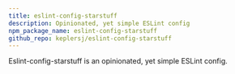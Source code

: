 ```yaml
---
title: eslint-config-starstuff
description: Opinionated, yet simple ESLint config
npm_package_name: eslint-config-starstuff
github_repo: keplersj/eslint-config-starstuff
---
```


Eslint-config-starstuff is an opinionated, yet simple ESLint config.
